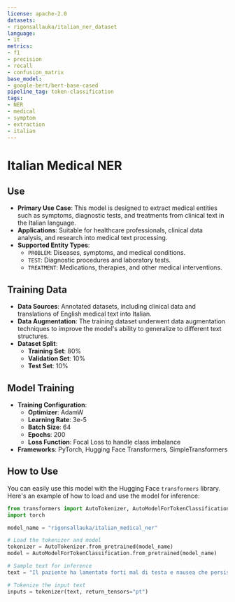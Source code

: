 ```yaml
---
license: apache-2.0
datasets:
- rigonsallauka/italian_ner_dataset
language:
- it
metrics:
- f1
- precision
- recall
- confusion_matrix
base_model:
- google-bert/bert-base-cased
pipeline_tag: token-classification
tags:
- NER
- medical
- symptom
- extraction
- italian
---
```

# Italian Medical NER

## Use
- **Primary Use Case**: This model is designed to extract medical entities such as symptoms, diagnostic tests, and treatments from clinical text in the Italian language.
- **Applications**: Suitable for healthcare professionals, clinical data analysis, and research into medical text processing.
- **Supported Entity Types**:
  - `PROBLEM`: Diseases, symptoms, and medical conditions.
  - `TEST`: Diagnostic procedures and laboratory tests.
  - `TREATMENT`: Medications, therapies, and other medical interventions.

## Training Data
- **Data Sources**: Annotated datasets, including clinical data and translations of English medical text into Italian.
- **Data Augmentation**: The training dataset underwent data augmentation techniques to improve the model's ability to generalize to different text structures.
- **Dataset Split**:
  - **Training Set**: 80%
  - **Validation Set**: 10%
  - **Test Set**: 10%

## Model Training
- **Training Configuration**:
  - **Optimizer**: AdamW
  - **Learning Rate**: 3e-5
  - **Batch Size**: 64
  - **Epochs**: 200
  - **Loss Function**: Focal Loss to handle class imbalance
- **Frameworks**: PyTorch, Hugging Face Transformers, SimpleTransformers

## How to Use
You can easily use this model with the Hugging Face `transformers` library. Here's an example of how to load and use the model for inference:

```python
from transformers import AutoTokenizer, AutoModelForTokenClassification
import torch

model_name = "rigonsallauka/italian_medical_ner"

# Load the tokenizer and model
tokenizer = AutoTokenizer.from_pretrained(model_name)
model = AutoModelForTokenClassification.from_pretrained(model_name)

# Sample text for inference
text = "Il paziente ha lamentato forti mal di testa e nausea che persistevano da due giorni. Per alleviare i sintomi, gli è stato prescritto il paracetamolo e gli è stato consigliato di riposare e bere molti liquidi."

# Tokenize the input text
inputs = tokenizer(text, return_tensors="pt")
